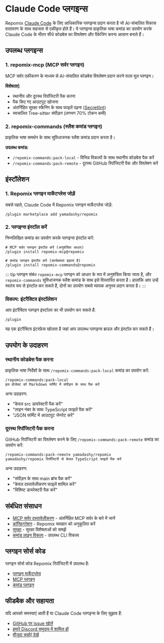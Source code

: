 # Claude Code प्लगइन्स

Repomix [Claude Code](https://docs.anthropic.com/en/docs/claude-code/overview) के लिए आधिकारिक प्लगइन्स प्रदान करता है जो AI-संचालित विकास वातावरण के साथ सहजता से एकीकृत होते हैं। ये प्लगइन्स प्राकृतिक भाषा कमांड का उपयोग करके Claude Code के भीतर सीधे कोडबेस का विश्लेषण और पैकेजिंग करना आसान बनाते हैं।

## उपलब्ध प्लगइन्स

### 1. repomix-mcp (MCP सर्वर प्लगइन)

MCP सर्वर एकीकरण के माध्यम से AI-संचालित कोडबेस विश्लेषण प्रदान करने वाला मूल प्लगइन।

**विशेषताएं:**
- स्थानीय और दूरस्थ रिपॉजिटरी पैक करना
- पैक किए गए आउटपुट खोजना
- अंतर्निहित सुरक्षा स्कैनिंग के साथ फाइलें पढ़ना ([Secretlint](https://github.com/secretlint/secretlint))
- स्वचालित Tree-sitter संपीड़न (लगभग 70% टोकन कमी)

### 2. repomix-commands (स्लैश कमांड प्लगइन)

प्राकृतिक भाषा समर्थन के साथ सुविधाजनक स्लैश कमांड प्रदान करता है।

**उपलब्ध कमांड:**
- `/repomix-commands:pack-local` - विभिन्न विकल्पों के साथ स्थानीय कोडबेस पैक करें
- `/repomix-commands:pack-remote` - दूरस्थ GitHub रिपॉजिटरी पैक और विश्लेषण करें

## इंस्टॉलेशन

### 1. Repomix प्लगइन मार्केटप्लेस जोड़ें

सबसे पहले, Claude Code में Repomix प्लगइन मार्केटप्लेस जोड़ें:

```text
/plugin marketplace add yamadashy/repomix
```

### 2. प्लगइन्स इंस्टॉल करें

निम्नलिखित कमांड का उपयोग करके प्लगइन्स इंस्टॉल करें:

```text
# MCP सर्वर प्लगइन इंस्टॉल करें (अनुशंसित आधार)
/plugin install repomix-mcp@repomix

# कमांड प्लगइन इंस्टॉल करें (कार्यक्षमता बढ़ाता है)
/plugin install repomix-commands@repomix
```

::: tip प्लगइन संबंध
`repomix-mcp` प्लगइन को आधार के रूप में अनुशंसित किया जाता है, और `repomix-commands` सुविधाजनक स्लैश कमांड के साथ इसे विस्तारित करता है। हालांकि आप उन्हें स्वतंत्र रूप से इंस्टॉल कर सकते हैं, दोनों का उपयोग सबसे व्यापक अनुभव प्रदान करता है।
:::

### विकल्प: इंटरैक्टिव इंस्टॉलेशन

आप इंटरैक्टिव प्लगइन इंस्टॉलर का भी उपयोग कर सकते हैं:

```text
/plugin
```

यह एक इंटरैक्टिव इंटरफ़ेस खोलता है जहां आप उपलब्ध प्लगइन्स ब्राउज़ और इंस्टॉल कर सकते हैं।

## उपयोग के उदाहरण

### स्थानीय कोडबेस पैक करना

प्राकृतिक भाषा निर्देशों के साथ `/repomix-commands:pack-local` कमांड का उपयोग करें:

```text
/repomix-commands:pack-local
इस प्रोजेक्ट को Markdown फॉर्मेट में संपीड़न के साथ पैक करें
```

अन्य उदाहरण:
- "केवल src डायरेक्टरी पैक करें"
- "लाइन नंबर के साथ TypeScript फाइलें पैक करें"
- "JSON फॉर्मेट में आउटपुट जेनरेट करें"

### दूरस्थ रिपॉजिटरी पैक करना

GitHub रिपॉजिटरी का विश्लेषण करने के लिए `/repomix-commands:pack-remote` कमांड का उपयोग करें:

```text
/repomix-commands:pack-remote yamadashy/repomix
yamadashy/repomix रिपॉजिटरी से केवल TypeScript फाइलें पैक करें
```

अन्य उदाहरण:
- "संपीड़न के साथ main ब्रांच पैक करें"
- "केवल दस्तावेज़ीकरण फाइलें शामिल करें"
- "विशिष्ट डायरेक्टरी पैक करें"

## संबंधित संसाधन

- [MCP सर्वर दस्तावेज़ीकरण](/guide/mcp-server) - अंतर्निहित MCP सर्वर के बारे में जानें
- [कॉन्फ़िगरेशन](/guide/configuration) - Repomix व्यवहार को अनुकूलित करें
- [सुरक्षा](/guide/security) - सुरक्षा विशेषताओं को समझें
- [कमांड लाइन विकल्प](/guide/command-line-options) - उपलब्ध CLI विकल्प

## प्लगइन सोर्स कोड

प्लगइन सोर्स कोड Repomix रिपॉजिटरी में उपलब्ध है:

- [प्लगइन मार्केटप्लेस](https://github.com/yamadashy/repomix/tree/main/.claude-plugin)
- [MCP प्लगइन](https://github.com/yamadashy/repomix/tree/main/.claude/plugins/repomix-mcp)
- [कमांड प्लगइन](https://github.com/yamadashy/repomix/tree/main/.claude/plugins/repomix-commands)

## फीडबैक और सहायता

यदि आपको समस्याएं आती हैं या Claude Code प्लगइन्स के लिए सुझाव हैं:

- [GitHub पर issue खोलें](https://github.com/yamadashy/repomix/issues)
- [हमारे Discord समुदाय में शामिल हों](https://discord.gg/wNYzTwZFku)
- [मौजूदा चर्चाएं देखें](https://github.com/yamadashy/repomix/discussions)

